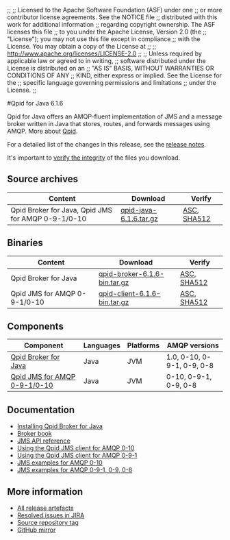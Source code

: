 ;;
;; Licensed to the Apache Software Foundation (ASF) under one
;; or more contributor license agreements.  See the NOTICE file
;; distributed with this work for additional information
;; regarding copyright ownership.  The ASF licenses this file
;; to you under the Apache License, Version 2.0 (the
;; "License"); you may not use this file except in compliance
;; with the License.  You may obtain a copy of the License at
;; 
;;   http://www.apache.org/licenses/LICENSE-2.0
;; 
;; Unless required by applicable law or agreed to in writing,
;; software distributed under the License is distributed on an
;; "AS IS" BASIS, WITHOUT WARRANTIES OR CONDITIONS OF ANY
;; KIND, either express or implied.  See the License for the
;; specific language governing permissions and limitations
;; under the License.
;;

#Qpid for Java 6.1.6

Qpid for Java offers an AMQP-fluent implementation of JMS and a message
broker written in Java that stores, routes, and forwards messages
using AMQP.  More about [Qpid]({{site_url}}/index.html).

For a detailed list of the changes in this release, see the [release
notes](release-notes.html).

It's important to [verify the
integrity]({{site_url}}/download.html#verify-what-you-download) of the
files you download.

## Source archives

| Content | Download | Verify |
|---------|----------|--------|
| Qpid Broker for Java, Qpid JMS for AMQP 0-9-1/0-10 | [qpid-java-6.1.6.tar.gz](http://archive.apache.org/dist/qpid/java/6.1.6/qpid-java-6.1.6.tar.gz) | [ASC](https://archive.apache.org/dist/qpid/java/6.1.6/qpid-java-6.1.6.tar.gz.asc), [SHA512](https://archive.apache.org/dist/qpid/java/6.1.6/qpid-java-6.1.6.tar.gz.sha512) |

## Binaries

| Content | Download | Verify |
|---------|----------|--------|
| Qpid Broker for Java | [qpid-broker-6.1.6-bin.tar.gz](http://archive.apache.org/dist/qpid/java/6.1.6/binaries/qpid-broker-6.1.6-bin.tar.gz) | [ASC](https://archive.apache.org/dist/qpid/java/6.1.6/binaries/qpid-broker-6.1.6-bin.tar.gz.asc), [SHA512](https://archive.apache.org/dist/qpid/java/6.1.6/binaries/qpid-broker-6.1.6-bin.tar.gz.sha512) |
| Qpid JMS for AMQP 0-9-1/0-10 | [qpid-client-6.1.6-bin.tar.gz](http://archive.apache.org/dist/qpid/java/6.1.6/binaries/qpid-client-6.1.6-bin.tar.gz) | [ASC](https://archive.apache.org/dist/qpid/java/6.1.6/binaries/qpid-client-6.1.6-bin.tar.gz.asc), [SHA512](https://archive.apache.org/dist/qpid/java/6.1.6/binaries/qpid-client-6.1.6-bin.tar.gz.sha512) |

## Components

| Component | Languages | Platforms | AMQP versions |
|-----------|-----------|-----------|---------------|
| [Qpid Broker for Java]({{site_url}}/components/broker-j/index.html) | Java | JVM | 1.0, 0-10, 0-9-1, 0-9, 0-8 |
| [Qpid JMS for AMQP 0-9-1/0-10]({{site_url}}/components/jms/amqp-0-x.html) | Java | JVM | 0-10, 0-9-1, 0-9, 0-8 |

## Documentation


<div class="two-column" markdown="1">

 - [Installing Qpid Broker for Java](java-broker/book/Java-Broker-Installation.html)
 - [Broker book](java-broker/book/index.html)
 - [JMS API reference](http://docs.oracle.com/javaee/1.4/api/javax/jms/package-summary.html)
 - [Using the Qpid JMS client for AMQP 0-10](jms-client-0-10/book/index.html)
 - [Using the Qpid JMS client for AMQP 0-9-1](jms-client-0-8/book/index.html)
 - [JMS examples for AMQP 0-10](qpid-jms/examples/index.html)
 - [JMS examples for AMQP 0-9-1, 0-9, 0-8](jms-client-0-8/book/JMS-Client-0-8-Examples.html)

</div>


## More information

 - [All release artefacts](http://archive.apache.org/dist/qpid/java/6.1.6)
 - [Resolved issues in JIRA](https://issues.apache.org/jira/issues/?jql=project+%3D+QPID+AND+fixVersion+%3D+%27qpid-java-6.1.6%27+AND+resolution+%3D+%27fixed%27+ORDER+BY+priority+DESC)
 - [Source repository tag](https://git-wip-us.apache.org/repos/asf/qpid-broker-j.git/tree/refs/tags/6.1.6)
 - [GitHub mirror](https://github.com/apache/qpid-broker-j/tree/6.1.6)

<script type="text/javascript">
  _deferredFunctions.push(function() {
      if ("6.1.6" === "{{current_java_release}}") {
          _modifyCurrentReleaseLinks();
      }
  });
</script>